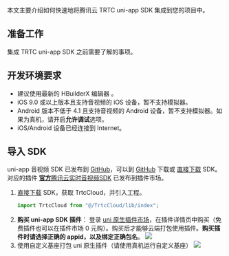 本文主要介绍如何快速地将腾讯云 TRTC uni-app SDK 集成到您的项目中。
## 准备工作
集成 TRTC uni-app SDK 之前需要了解的事项。

## 开发环境要求
- 建议使用最新的 HBuilderX 编辑器 。
- iOS 9.0 或以上版本且支持音视频的 iOS 设备，暂不支持模拟器。
- Android 版本不低于 4.1 且支持音视频的 Android 设备，暂不支持模拟器。如果为真机，请开启**允许调试**选项。
- iOS/Android 设备已经连接到 Internet。

## 导入 SDK
uni-app 音视频 SDK 已发布到 [GitHub](https://github.com/LiteAVSDK/TRTC_UniApp)，可以到 [GitHub](https://github.com/LiteAVSDK/TRTC_UniApp) 下载或 [直接下载](https://web.sdk.qcloud.com/trtc/uniapp/download/TrtcCloud.zip) SDK。对应的插件 [**官方**腾讯云实时音视频SDK](https://ext.dcloud.net.cn/plugin?id=7774) 已发布到插件市场。

1. [直接下载](https://web.sdk.qcloud.com/trtc/uniapp/download/Api-Example.zip) SDK，获取 TrtcCloud，并引入工程。
   ```javascript
   import TrtcCloud from "@/TrtcCloud/lib/index";
   ```
2. **购买 uni-app SDK 插件**：
   登录 [uni 原生插件市场](https://ext.dcloud.net.cn/plugin?id=7774)，在插件详情页中购买（免费插件也可以在插件市场 0 元购）。购买后才能够云端打包使用插件。**购买插件时请选择正确的 appid，以及绑定正确包名**。
   ![](https://qcloudimg.tencent-cloud.cn/raw/d270d9298975ee829ae9c8c405530765.png)
3. 使用自定义基座打包 uni 原生插件（请使用真机运行自定义基座）
   ![](https://web.sdk.qcloud.com/component/TUIKit/assets/uni-app/uniapp-selectCustomBase.png)
